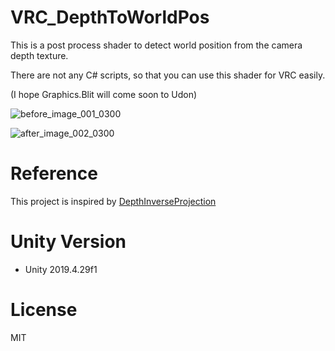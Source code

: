 # VRC_DepthToWorldPos

This is a post process shader to detect world position from the camera depth texture.

There are not any C# scripts, so that you can use this shader for VRC easily.

(I hope Graphics.Blit will come soon to Udon)

![before_image_001_0300](https://user-images.githubusercontent.com/44863813/130899005-eea4acde-9391-430f-a8af-29bf19b5eb62.jpg)

![after_image_002_0300](https://user-images.githubusercontent.com/44863813/130899013-bb5ea1af-f7ba-437a-bc7b-ff835c3aa105.jpg)


# Reference 
This project is inspired by [DepthInverseProjection](https://github.com/keijiro/DepthInverseProjection)

# Unity Version
- Unity 2019.4.29f1 

# License 
MIT 
